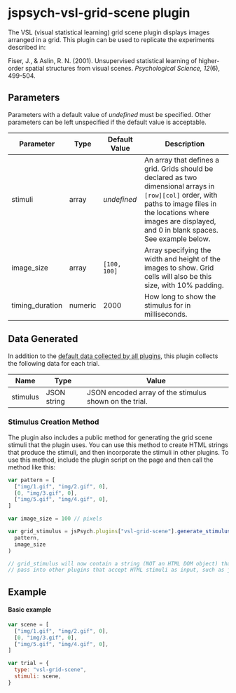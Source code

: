 # jspsych-vsl-grid-scene plugin

The VSL (visual statistical learning) grid scene plugin displays images arranged in a grid. This plugin can be used to replicate the experiments described in:

Fiser, J., & Aslin, R. N. (2001). Unsupervised statistical learning of higher-order spatial structures from visual scenes. _Psychological Science, 12_(6), 499-504.

## Parameters

Parameters with a default value of _undefined_ must be specified. Other parameters can be left unspecified if the default value is acceptable.

| Parameter       | Type    | Default Value | Description                                                                                                                                                                                                              |
| --------------- | ------- | ------------- | ------------------------------------------------------------------------------------------------------------------------------------------------------------------------------------------------------------------------ |
| stimuli         | array   | _undefined_   | An array that defines a grid. Grids should be declared as two dimensional arrays in `[row][col]` order, with paths to image files in the locations where images are displayed, and 0 in blank spaces. See example below. |
| image_size      | array   | `[100, 100]`  | Array specifying the width and height of the images to show. Grid cells will also be this size, with 10% padding.                                                                                                        |
| timing_duration | numeric | 2000          | How long to show the stimulus for in milliseconds.                                                                                                                                                                       |

## Data Generated

In addition to the [default data collected by all plugins](overview#datacollectedbyplugins), this plugin collects the following data for each trial.

| Name     | Type        | Value                                                  |
| -------- | ----------- | ------------------------------------------------------ |
| stimulus | JSON string | JSON encoded array of the stimulus shown on the trial. |

### Stimulus Creation Method

The plugin also includes a public method for generating the grid scene stimuli that the plugin uses. You can use this method to create HTML strings that produce the stimuli, and then incorporate the stimuli in other plugins. To use this method, include the plugin script on the page and then call the method like this:

```javascript
var pattern = [
  ["img/1.gif", "img/2.gif", 0],
  [0, "img/3.gif", 0],
  ["img/5.gif", "img/4.gif", 0],
]

var image_size = 100 // pixels

var grid_stimulus = jsPsych.plugins["vsl-grid-scene"].generate_stimulus(
  pattern,
  image_size
)

// grid_stimulus will now contain a string (NOT an HTML DOM object) that you can
// pass into other plugins that accept HTML stimuli as input, such as jspsych-html-keyboard-response.
```

## Example

#### Basic example

```javascript
var scene = [
  ["img/1.gif", "img/2.gif", 0],
  [0, "img/3.gif", 0],
  ["img/5.gif", "img/4.gif", 0],
]

var trial = {
  type: "vsl-grid-scene",
  stimuli: scene,
}
```
